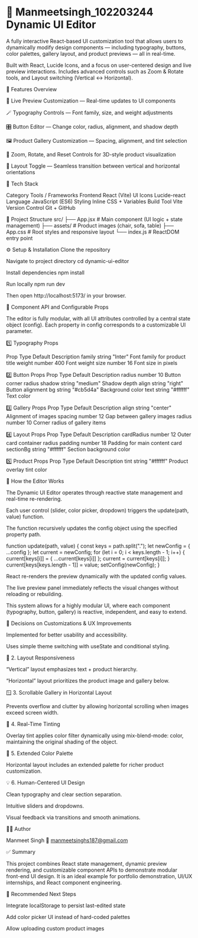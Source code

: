 # 🎨 Manmeetsingh_102203244 Dynamic UI Editor

A fully interactive React-based UI customization tool that allows users to dynamically modify design components — including typography, buttons, color palettes, gallery layout, and product previews — all in real-time.

Built with React, Lucide Icons, and a focus on user-centered design and live preview interactions.
Includes advanced controls such as  Zoom & Rotate tools, and Layout switching (Vertical ↔ Horizontal).

🚀 Features Overview

🎨 Live Preview Customization — Real-time updates to UI components

🪄 Typography Controls — Font family, size, and weight adjustments

🎛️ Button Editor — Change color, radius, alignment, and shadow depth

🖼️ Product Gallery Customization — Spacing, alignment, and tint selection

🔄 Zoom, Rotate, and Reset Controls for 3D-style product visualization

🧭 Layout Toggle — Seamless transition between vertical and horizontal orientations

🧰 Tech Stack

Category	Tools / Frameworks
Frontend	React (Vite)
UI Icons	Lucide-react
Language	JavaScript (ES6)
Styling	Inline CSS + Variables
Build Tool	Vite
Version Control	Git + GitHub

🧩 Project Structure
src/
├── App.jsx           # Main component (UI logic + state management)
├── assets/           # Product images (chair, sofa, table)
├── App.css           # Root styles and responsive layout
└── index.js          # ReactDOM entry point

⚙️ Setup & Installation
Clone the repository

Navigate to project directory
cd dynamic-ui-editor

Install dependencies
npm install

Run locally
npm run dev


Then open http://localhost:5173/
 in your browser.

🧩 Component API and Configurable Props

The editor is fully modular, with all UI attributes controlled by a central state object (config).
Each property in config corresponds to a customizable UI parameter.

1️⃣ Typography Props

Prop	Type	Default	Description
family	string	"Inter"	Font family for product title
weight	number	400	Font weight
size	number	16	Font size in pixels

2️⃣ Button Props
Prop	Type	Default	Description
radius	number	10	Button corner radius
shadow	string	"medium"	Shadow depth
align	string	"right"	Button alignment
bg	string	"#cb5d4a"	Background color
text	string	"#ffffff"	Text color

3️⃣ Gallery Props
Prop	Type	Default	Description
align	string	"center"	Alignment of images
spacing	number	12	Gap between gallery images
radius	number	10	Corner radius of gallery items

4️⃣ Layout Props
Prop	Type	Default	Description
cardRadius	number	12	Outer card container radius
padding	number	18	Padding for main content card
sectionBg	string	"#ffffff"	Section background color

5️⃣ Product Props
Prop	Type	Default	Description
tint	string	"#ffffff"	Product overlay tint color

🧠 How the Editor Works

The Dynamic UI Editor operates through reactive state management and real-time re-rendering.

Each user control (slider, color picker, dropdown) triggers the update(path, value) function.

The function recursively updates the config object using the specified property path.

function update(path, value) {
  const keys = path.split(".");
  let newConfig = { ...config };
  let current = newConfig;
  for (let i = 0; i < keys.length - 1; i++) {
    current[keys[i]] = { ...current[keys[i]] };
    current = current[keys[i]];
  }
  current[keys[keys.length - 1]] = value;
  setConfig(newConfig);
}


React re-renders the preview dynamically with the updated config values.

The live preview panel immediately reflects the visual changes without reloading or rebuilding.

This system allows for a highly modular UI, where each component (typography, button, gallery) is reactive, independent, and easy to extend.

🧠 Decisions on Customizations & UX Improvements

Implemented for better usability and accessibility.

Uses simple theme switching with useState and conditional styling.

🧭 2. Layout Responsiveness

“Vertical” layout emphasizes text + product hierarchy.

“Horizontal” layout prioritizes the product image and gallery below.

🪟 3. Scrollable Gallery in Horizontal Layout

Prevents overflow and clutter by allowing horizontal scrolling when images exceed screen width.

💫 4. Real-Time Tinting

Overlay tint applies color filter dynamically using mix-blend-mode: color, maintaining the original shading of the object.

🧩 5. Extended Color Palette

Horizontal layout includes an extended palette for richer product customization.

💡 6. Human-Centered UI Design

Clean typography and clear section separation.

Intuitive sliders and dropdowns.

Visual feedback via transitions and smooth animations.


👨‍💻 Author

Manmeet Singh
📧 manmeetsinghs187@gmail.com


✅ Summary

This project combines React state management, dynamic preview rendering, and customizable component APIs to demonstrate modular front-end UI design.
It is an ideal example for portfolio demonstration, UI/UX internships, and React component engineering.

📁 Recommended Next Steps

Integrate localStorage to persist last-edited state

Add color picker UI instead of hard-coded palettes

Allow uploading custom product images
